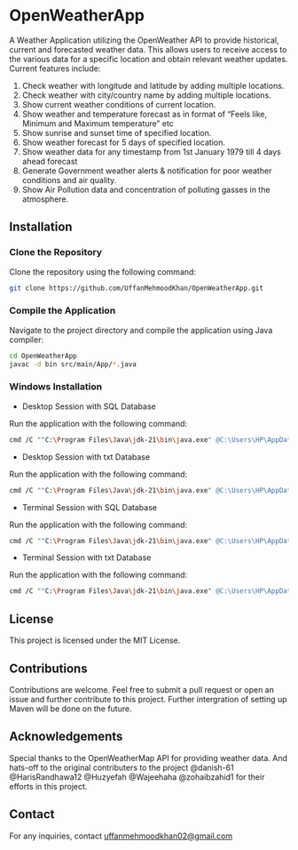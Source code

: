 # OpenWeatherApp

A Weather Application utilizing the OpenWeather API to provide historical, current and forecasted weather data.
This allows users to receive access to the various data for a specific location and obtain relevant weather updates.
Current features include:

1. Check weather with longitude and latitude by adding multiple locations.
2. Check weather with city/country name by adding multiple locations.
3. Show current weather conditions of current location.
4. Show weather and temperature forecast as in format of “Feels like, Minimum and Maximum temperature” etc
5. Show sunrise and sunset time of specified location.
6. Show weather forecast for 5 days of specified location.
7. Show weather data for any timestamp from 1st January 1979 till 4 days ahead forecast
8. Generate Government weather alerts & notification for poor weather conditions and air quality.
9. Show Air Pollution data and concentration of polluting gasses in the atmosphere.

## Installation

### Clone the Repository

Clone the repository using the following command:

```bash
git clone https://github.com/UffanMehmoodKhan/OpenWeatherApp.git
````

### Compile the Application

Navigate to the project directory and compile the application using Java compiler:

````bash
cd OpenWeatherApp
javac -d bin src/main/App/*.java
````

### Windows Installation

* Desktop Session with SQL Database

Run the application with the following command:

```bash
cmd /C ""C:\Program Files\Java\jdk-21\bin\java.exe" @C:\Users\HP\AppData\Local\Temp\cp_b6rnjcjkktnnlwh83xkc6khos.argfile main.App.App desktop SQL"
````

* Desktop Session with txt Database

Run the application with the following command:

```bash
cmd /C ""C:\Program Files\Java\jdk-21\bin\java.exe" @C:\Users\HP\AppData\Local\Temp\cp_b6rnjcjkktnnlwh83xkc6khos.argfile main.App.App desktop txt"
````

* Terminal Session with SQL Database

Run the application with the following command:

```bash
cmd /C ""C:\Program Files\Java\jdk-21\bin\java.exe" @C:\Users\HP\AppData\Local\Temp\cp_b6rnjcjkktnnlwh83xkc6khos.argfile main.App.App terminal SQL"
````

* Terminal Session with txt Database

Run the application with the following command:

```bash
cmd /C ""C:\Program Files\Java\jdk-21\bin\java.exe" @C:\Users\HP\AppData\Local\Temp\cp_b6rnjcjkktnnlwh83xkc6khos.argfile main.App.App terminal txt"
````

## License

This project is licensed under the MIT License.

## Contributions

Contributions are welcome. Feel free to submit a pull request or open an issue and further contribute to this project. Further intergration of setting up Maven will be done on the future.

## Acknowledgements

Special thanks to the OpenWeatherMap API for providing weather data. And hats-off to the original contributers to the project @danish-61 @HarisRandhawa12 @Huzyefah @Wajeehaha @zohaibzahid1 for their efforts in this project.

## Contact

For any inquiries, contact <uffanmehmoodkhan02@gmail.com>
